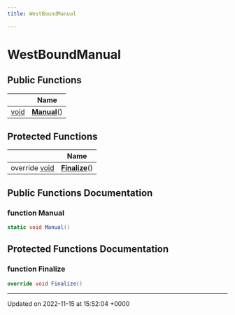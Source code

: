 ```yaml
---
title: WestBoundManual

---
```


# WestBoundManual





## Public Functions

|                | Name           |
| -------------- | -------------- |
| [void](/SignallingSystem-doc/vb/Files/SerialPixelLeds_8vb/#variable-void) | **[Manual](/SignallingSystem-doc/vb/Classes/classWestBoundManual/#function-manual)**() |

## Protected Functions

|                | Name           |
| -------------- | -------------- |
| override [void](/SignallingSystem-doc/vb/Files/SerialPixelLeds_8vb/#variable-void) | **[Finalize](/SignallingSystem-doc/vb/Classes/classWestBoundManual/#function-finalize)**() |

## Public Functions Documentation

### function Manual

```csharp
static void Manual()
```


## Protected Functions Documentation

### function Finalize

```csharp
override void Finalize()
```


-------------------------------

Updated on 2022-11-15 at 15:52:04 +0000